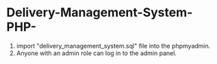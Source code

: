 # Delivery-Management-System-PHP-

1. import "delivery_management_system.sql" file into the phpmyadmin.
2. Anyone with an admin role can log in to the admin panel.

